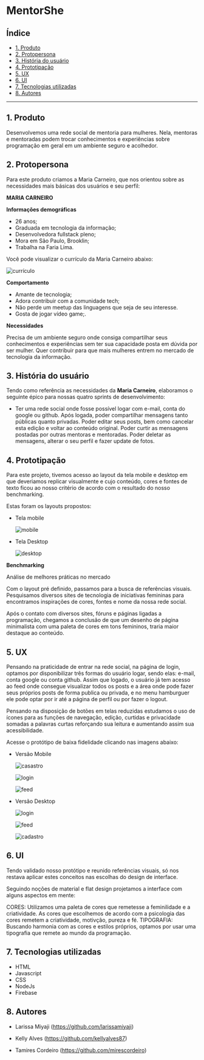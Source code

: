 # MentorShe

## Índice

* [1. Produto](#1-produto)
* [2. Protopersona](#2-protopersona)
* [3. História do usuário](#3-historia-do-usuario)
* [4. Prototipação](#4-prototipacao)
* [5. UX](#5-ux)
* [6. UI](#6-ui)
* [7. Tecnologias utilizadas](#7-tecnologias-utilizadas)
* [8. Autores](#8-autores)

***

## 1. Produto

Desenvolvemos uma rede social de mentoria para mulheres. Nela, mentoras e mentoradas podem trocar conhecimentos e experiências sobre programação em geral em um ambiente seguro e acolhedor.

## 2. Protopersona

Para este produto criamos a Maria Carneiro, que nos orientou sobre as necessidades mais básicas dos usuários e seu perfil:

**MARIA CARNEIRO**

**Informações demográficas**

- 26 anos;
- Graduada em tecnologia da informação;
- Desenvolvedora fullstack pleno;
- Mora em São Paulo, Brooklin;
- Trabalha na Faria Lima.

Você pode visualizar o currículo da Maria Carneiro abaixo: 

![currículo](./public/img/mariadevcarneiro.png)

**Comportamento**

- Amante de tecnologia;
- Adora contribuir com a comunidade tech;
- Não perde um meetup das linguagens que seja de seu interesse.
- Gosta de jogar vídeo game;.

**Necessidades**

Precisa de um ambiente seguro onde consiga compartilhar seus conhecimentos e experiências sem ter sua capacidade posta em dúvida por ser mulher. Quer contribuir para que mais mulheres entrem no mercado de tecnologia da informação. 

## 3. História do usuário

Tendo como referência as necessidades da **Maria Carneiro**, elaboramos o seguinte épico para nossas quatro sprints de desenvolvimento:

- Ter uma rede social onde fosse possível logar com e-mail, conta do google ou github. Após logada, poder compartilhar mensagens tanto públicas quanto privadas. Poder editar seus posts, bem como cancelar esta edição e voltar ao conteúdo original. Poder curtir as mensagens postadas por outras mentoras e mentoradas. Poder deletar as mensagens, alterar o seu perfil e fazer update de fotos.

## 4. Prototipação

Para este projeto, tivemos acesso ao layout da tela mobile e desktop em que deveriamos replicar visualmente e cujo conteúdo, cores e fontes de texto ficou ao nosso critério de acordo com o resultado do nosso benchmarking.

Estas foram os layouts propostos:

* Tela mobile

    ![mobile](https://user-images.githubusercontent.com/32286663/56174616-ec9f6100-5fb8-11e9-9edb-d5ef7c251d9c.png)

* Tela Desktop

    ![desktop](https://user-images.githubusercontent.com/32286663/56174626-fcb74080-5fb8-11e9-8854-26e8d9c4e25f.png)

**Benchmarking**

Análise de melhores práticas no mercado

Com o layout pré definido, passamos para a busca de referências visuais. Pesquisamos diversos sites de tecnologia de iniciativas femininas para encontramos inspirações de cores, fontes e nome da nossa rede social.

Após o contato com diversos sites, fóruns e páginas ligadas a programação, chegamos a conclusão de que um desenho de página minimalista com uma paleta de cores em tons femininos, traria maior destaque ao conteúdo.

## 5. UX

Pensando na praticidade de entrar na rede social, na página de login, optamos por disponibilizar três formas do usuário logar, sendo elas: e-mail, conta google ou conta github. Assim que logado, o usuário já tem acesso ao feed onde consegue visualizar todos os posts e a área onde pode fazer seus próprios posts de forma publica ou privada, e no menu hamburguer ele pode optar por ir até a página de perfil ou por fazer o logout.

Pensando na disposição de botões em telas reduzidas estudamos o uso de ícones para as funções de navegação, edição, curtidas e privacidade somadas a palavras curtas reforçando sua leitura e aumentando assim sua acessibilidade.

Acesse o protótipo de baixa fidelidade clicando nas imagens abaixo:

* Versão Mobile

    ![casastro](./public/img/Cadastro.png)

    ![login](./public/img/loginMobile.png)

    ![feed](./public/img/homeMobile.png)

* Versão Desktop

    ![login](./public/img/loginDesktop.png)

    ![feed](./public/img/feedDektop.png)

    ![cadastro](./public/img/newAccountDesktop.png)

## 6. UI

Tendo validado nosso protótipo e reunido referências visuais, só nos restava aplicar estes conceitos nas escolhas do design de interface.

Seguindo noções de material e flat design projetamos a interface com alguns aspectos em mente:

CORES: Utilizamos uma paleta de cores que remetesse a feminilidade e a criatividade. As cores que escolhemos de acordo com a psicologia das cores remetem a criatividade, motivção, pureza e fé.
TIPOGRAFIA: Buscando harmonia com as cores e estilos próprios, optamos por usar uma tipografia que remete ao mundo da programação.

## 7. Tecnologias utilizadas

- HTML
- Javascript
- CSS
- NodeJs
- Firebase

## 8. Autores

* Larissa Miyaji (https://github.com/larissamiyaji)

* Kelly Alves (https://github.com/kellyalves87)

* Tamires Cordeiro (https://github.com/mirescordeiro)
